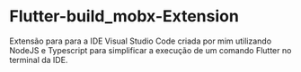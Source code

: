 # Flutter-build_mobx-Extension
Extensão para para a IDE Visual Studio Code criada por mim utilizando NodeJS e Typescript para simplificar a execução de um comando Flutter no terminal da IDE.
